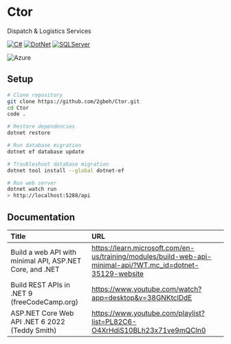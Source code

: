 # Ctor

Dispatch & Logistics Services

[![C#](https://img.shields.io/badge/CSharp-13.x-178600.svg)](https://learn.microsoft.com/en-us/dotnet/csharp/tour-of-csharp/overview)
[![DotNet](https://img.shields.io/badge/.NET-9.x-68217A.svg)](https://learn.microsoft.com/en-us/aspnet/core/tutorials/min-web-api?view=aspnetcore-9.0&tabs=visual-studio)
[![SQLServer](https://img.shields.io/badge/SQLServer-16.x-CC2927.svg)](https://www.w3schools.com/mysql/default.asp)

![Azure](https://img.shields.io/badge/azure-%230072C6.svg?style=for-the-badge&logo=microsoftazure&logoColor=white)

## Setup

```bash
# Clone repository
git clone https://github.com/2gbeh/Ctor.git
cd Ctor
code .

# Restore dependencies
dotnet restore

# Run database migration
dotnet ef database update

# Troubleshoot database migration
dotnet tool install --global dotnet-ef

# Run web server
dotnet watch run
> http://localhost:5288/api
```

## Documentation

| Title                                                     | URL                                                                                                         |
| :------------------------------------------------------- | :---------------------------------------------------------------------------------------------------------- |
| Build a web API with minimal API, ASP.NET Core, and .NET | https://learn.microsoft.com/en-us/training/modules/build-web-api-minimal-api/?WT.mc_id=dotnet-35129-website |
| Build REST APIs in .NET 9 (freeCodeCamp.org)             | https://www.youtube.com/watch?app=desktop&v=38GNKtclDdE                                                     |
| ASP.NET Core Web API .NET 6 2022 (Teddy Smith)           | https://www.youtube.com/playlist?list=PL82C6-O4XrHdiS10BLh23x71ve9mQCln0                                    |
